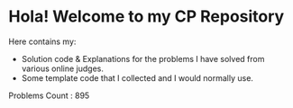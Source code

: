 # Hola! Welcome to my CP Repository

Here contains my:
- Solution code & Explanations for the problems I have solved from various online judges.
- Some template code that I collected and I would normally use.

Problems Count : 895